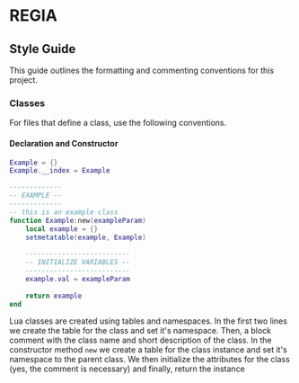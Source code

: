 
# REGIA

## Style Guide
This guide outlines the formatting and commenting conventions for this project.

### Classes
For files that define a class, use the following conventions.

#### Declaration and Constructor
```lua
Example = {}
Example.__index = Example

-------------
-- EXAMPLE --
-------------
-- this is an example class
function Example:new(exampleParam)
    local example = {}
    setmetatable(example, Example)
    
    --------------------------
    -- INITIALIZE VARIABLES --
    --------------------------
    example.val = exampleParam
    
    return example
end
```
Lua classes are created using tables and namespaces. In the first two lines we create the table for the class and set it's namespace. Then, a block comment with the class name and short description of the class. In the constructor method `new` we create a table for the class instance and set it's namespace to the parent class. We then initialize the attributes for the class (yes, the comment is necessary) and finally, return the instance
